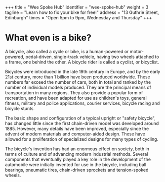 +++
    title = "Wee Spoke Hub"
    identifier = "wee-spoke-hub"
    weight = 3
    tagline = "Learn how to fix your bike for free!"
	address = "13 Guthrie Street, Edinburgh"
	times = "Open 5pm to 9pm, Wednesday and Thursday"
+++

# What even is a bike?

A bicycle, also called a cycle or bike, is a human-powered or motor-powered, pedal-driven, single-track vehicle, having two wheels attached to a frame, one behind the other. A bicycle rider is called a cyclist, or bicyclist.

Bicycles were introduced in the late 19th century in Europe, and by the early 21st century, more than 1 billion have been produced worldwide. These numbers far exceed the number of cars, both in total and ranked by the number of individual models produced. They are the principal means of transportation in many regions. They also provide a popular form of recreation, and have been adapted for use as children's toys, general fitness, military and police applications, courier services, bicycle racing and bicycle stunts.

The basic shape and configuration of a typical upright or "safety bicycle", has changed little since the first chain-driven model was developed around 1885. However, many details have been improved, especially since the advent of modern materials and computer-aided design. These have allowed for a proliferation of specialized designs for many types of cycling.

The bicycle's invention has had an enormous effect on society, both in terms of culture and of advancing modern industrial methods. Several components that eventually played a key role in the development of the automobile were initially invented for use in the bicycle, including ball bearings, pneumatic tires, chain-driven sprockets and tension-spoked wheels.
